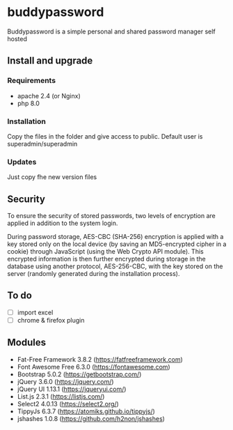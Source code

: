 # buddypassword
Buddypassword is a simple personal and shared password manager self hosted

## Install and upgrade
### Requirements
- apache 2.4 (or Nginx)
- php 8.0

### Installation
Copy the files in the folder and give access to public. Default user is superadmin/superadmin

### Updates
Just copy fhe new version files

## Security
To ensure the security of stored passwords, two levels of encryption are applied in addition to the system login.

During password storage, AES-CBC (SHA-256) encryption is applied with a key stored only on the local device (by saving an MD5-encrypted cipher in a cookie) through JavaScript (using the Web Crypto API module). This encrypted information is then further encrypted during storage in the database using another protocol, AES-256-CBC, with the key stored on the server (randomly generated during the installation process).

## To do
- [ ] import excel
- [ ] chrome & firefox plugin

## Modules
- Fat-Free Framework 3.8.2 (https://fatfreeframework.com)
- Font Awesome Free 6.3.0 (https://fontawesome.com)
- Bootstrap 5.0.2 (https://getbootstrap.com/)
- jQuery 3.6.0 (https://jquery.com/)
- jQuery UI 1.13.1 (https://jqueryui.com/)
- List.js 2.3.1 (https://listjs.com/)
- Select2 4.0.13 (https://select2.org/)
- TippyJs 6.3.7 (https://atomiks.github.io/tippyjs/)
- jshashes 1.0.8 (https://github.com/h2non/jshashes)
